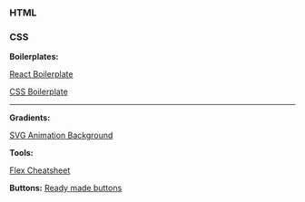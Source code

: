 
### HTML


### CSS

**Boilerplates:**

[React Boilerplate](https://github.com/react-boilerplate/react-boilerplate)

[CSS Boilerplate](https://github.com/h5bp/html5-boilerplate/blob/main/dist/css/normalize.css#L40)

-------------------

**Gradients:**

[SVG Animation Background](https://codepen.io/thanks2music/pen/VmJjaG)


**Tools:**

[Flex Cheatsheet](https://yoksel.github.io/flex-cheatsheet/#section-display)


**Buttons:**
[Ready made buttons](https://getcssscan.com/css-buttons-examples)



